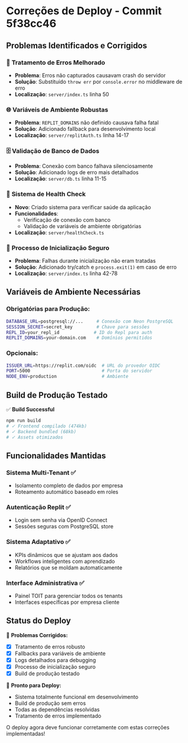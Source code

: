 # Correções de Deploy - Commit 5f38cc46

## Problemas Identificados e Corrigidos

### 🔧 **Tratamento de Erros Melhorado**
- **Problema**: Erros não capturados causavam crash do servidor
- **Solução**: Substituído `throw err` por `console.error` no middleware de erro
- **Localização**: `server/index.ts` linha 50

### 🌐 **Variáveis de Ambiente Robustas**
- **Problema**: `REPLIT_DOMAINS` não definido causava falha fatal
- **Solução**: Adicionado fallback para desenvolvimento local
- **Localização**: `server/replitAuth.ts` linha 14-17

### 🗄️ **Validação de Banco de Dados**
- **Problema**: Conexão com banco falhava silenciosamente
- **Solução**: Adicionado logs de erro mais detalhados
- **Localização**: `server/db.ts` linha 11-15

### 🏥 **Sistema de Health Check**
- **Novo**: Criado sistema para verificar saúde da aplicação
- **Funcionalidades**:
  - Verificação de conexão com banco
  - Validação de variáveis de ambiente obrigatórias
- **Localização**: `server/healthCheck.ts`

### 🚀 **Processo de Inicialização Seguro**
- **Problema**: Falhas durante inicialização não eram tratadas
- **Solução**: Adicionado try/catch e `process.exit(1)` em caso de erro
- **Localização**: `server/index.ts` linha 42-78

## Variáveis de Ambiente Necessárias

### **Obrigatórias para Produção:**
```bash
DATABASE_URL=postgresql://...     # Conexão com Neon PostgreSQL
SESSION_SECRET=secret_key         # Chave para sessões
REPL_ID=your_repl_id             # ID do Repl para auth
REPLIT_DOMAINS=your-domain.com    # Domínios permitidos
```

### **Opcionais:**
```bash
ISSUER_URL=https://replit.com/oidc  # URL do provedor OIDC
PORT=5000                           # Porta do servidor
NODE_ENV=production                 # Ambiente
```

## Build de Produção Testado

✅ **Build Successful**
```bash
npm run build
# ✓ Frontend compilado (474kb)
# ✓ Backend bundled (68kb)
# ✓ Assets otimizados
```

## Funcionalidades Mantidas

### **Sistema Multi-Tenant** ✅
- Isolamento completo de dados por empresa
- Roteamento automático baseado em roles

### **Autenticação Replit** ✅
- Login sem senha via OpenID Connect
- Sessões seguras com PostgreSQL store

### **Sistema Adaptativo** ✅
- KPIs dinâmicos que se ajustam aos dados
- Workflows inteligentes com aprendizado
- Relatórios que se moldam automaticamente

### **Interface Administrativa** ✅
- Painel TOIT para gerenciar todos os tenants
- Interfaces específicas por empresa cliente

## Status do Deploy

🔧 **Problemas Corrigidos:**
- [x] Tratamento de erros robusto
- [x] Fallbacks para variáveis de ambiente
- [x] Logs detalhados para debugging
- [x] Processo de inicialização seguro
- [x] Build de produção testado

🚀 **Pronto para Deploy:**
- Sistema totalmente funcional em desenvolvimento
- Build de produção sem erros
- Todas as dependências resolvidas
- Tratamento de erros implementado

O deploy agora deve funcionar corretamente com estas correções implementadas!